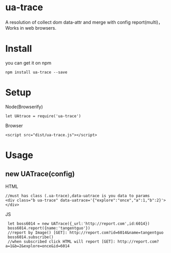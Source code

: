# ua-trace
A resolution of collect dom data-attr and merge with config report(multi)，Works in web browsers.

# Install
 you can get it on npm
 ```
 npm install ua-trace --save
 ```

# Setup
Node(Browserify)
```
let UAtrace = require('ua-trace')
```

Browser

```
<script src="dist/ua-trace.js"></script>
```

# Usage
## new UATrace(config)
HTML
```
//must has class (.ua-trace),data-uatrace is you data to params
<div class="b ua-trace" data-uatrace='{"explore":"once","a":1,"b":2}'></div>
```

JS
```
 let boss6014 = new UATrace({_url:'http://report.com',id:6014})
 boss6014.report({name:'tangentguo'})
 //report by Image() [GET]: http://report.com?id=6014&name=tangentguo
 boss6014.subscribe()
 //when subscribed click HTML will report [GET]: http://report.com?a=1&b=2&explore=once&id=6014

```
